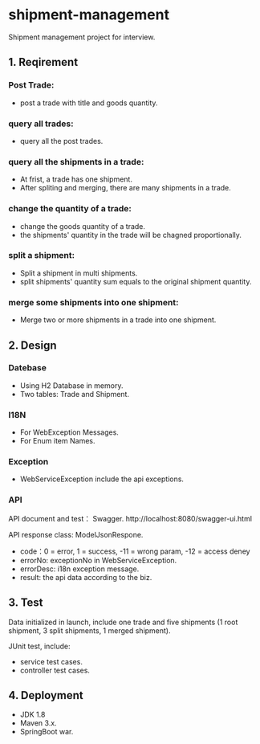 # shipment-management
Shipment management project for interview.

## 1. Reqirement
### Post Trade: 
* post a trade with title and goods quantity.

### query all trades:
* query all the post trades.

### query all the shipments in a trade:
* At frist, a trade has one shipment.
* After spliting and merging, there are many shipments in a trade.

### change the quantity of a trade:
* change the goods quantity of a trade.
* the shipments' quantity in the trade will be chagned proportionally.

### split a shipment:
* Split a shipment in multi shipments.
* split shipments' quantity sum equals to the original shipment quantity.

### merge some shipments into one shipment:
* Merge two or more shipments in a trade into one shipment.

## 2. Design
### Datebase
* Using H2 Database in memory.
* Two tables: Trade and Shipment.

### I18N
* For WebException Messages.
* For Enum item Names. 

### Exception
* WebServiceException include the api exceptions.

### API
API document and test： Swagger. http://localhost:8080/swagger-ui.html

API response class: ModelJsonRespone.
* code：0 = error, 1 = success, -11 = wrong param, -12 = access deney
* errorNo: exceptionNo in WebServiceException.
* errorDesc: i18n exception message.
* result: the api data according to the biz.

## 3. Test
Data initialized in launch, include one trade and five shipments (1 root shipment, 3 split shipments, 1 merged shipment).

JUnit test, include:
* service test cases.
* controller test cases.

## 4. Deployment
* JDK 1.8
* Maven 3.x.
* SpringBoot war.
